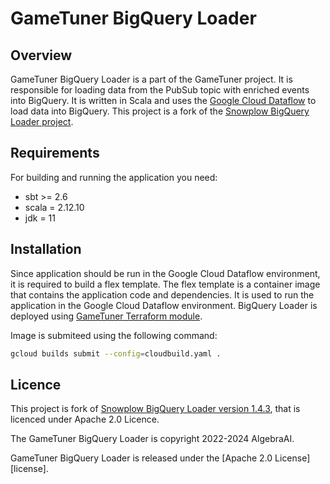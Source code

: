 # GameTuner BigQuery Loader

## Overview

GameTuner BigQuery Loader is a part of the GameTuner project. It is responsible for loading data from the PubSub topic with enriched events into BigQuery. It is written in Scala and uses the [Google Cloud Dataflow][dataflow] to load data into BigQuery. This project is a fork of the [Snowplow BigQuery Loader project][snowplow-bigquery-loader]. 

## Requirements

For building and running the application you need:

- sbt >= 2.6
- scala = 2.12.10
- jdk = 11

## Installation

Since application should be run in the Google Cloud Dataflow environment, it is required to build a flex template. The flex template is a container image that contains the application code and dependencies. It is used to run the application in the Google Cloud Dataflow environment. BigQuery Loader is deployed using [GameTuner Terraform module][gametuner-terraform].

Image is submiteed using the following command:

```bash
gcloud builds submit --config=cloudbuild.yaml .
```

## Licence

This project is fork of [Snowplow BigQuery Loader version 1.4.3][snowplow-bigquery-loader-1.4.3], that is licenced under Apache 2.0 Licence.

The GameTuner BigQuery Loader is copyright 2022-2024 AlgebraAI.

GameTuner BigQuery Loader is released under the [Apache 2.0 License][license].


[dataflow]:https://cloud.google.com/dataflow
[snowplow-bigquery-loader]:https://github.com/snowplow-incubator/snowplow-bigquery-loader
[gametuner-terraform]:https://github.com/GameTuner/gametuner-terraform-gcp.git
[snowplow-bigquery-loader-1.4.3]:https://github.com/snowplow-incubator/snowplow-bigquery-loader/releases/tag/1.4.3